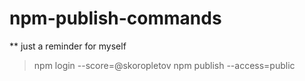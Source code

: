 # npm-publish-commands

** just a reminder for myself

> npm login --score=@skoropletov
> npm publish --access=public

